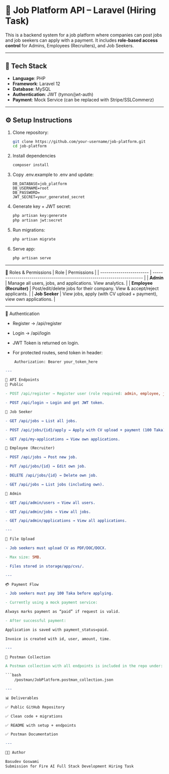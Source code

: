 # 📌 Job Platform API – Laravel (Hiring Task)

This is a backend system for a job platform where companies can post jobs and job seekers can apply with a payment. It includes **role-based access control** for Admins, Employees (Recruiters), and Job Seekers.  

---

## 🚀 Tech Stack
- **Language**: PHP  
- **Framework**: Laravel 12  
- **Database**: MySQL  
- **Authentication**: JWT (tymon/jwt-auth)  
- **Payment**: Mock Service (can be replaced with Stripe/SSLCommerz)  

---

## ⚙️ Setup Instructions

1. Clone repository:
   ```bash
   git clone https://github.com/your-username/job-platform.git
   cd job-platform
2. Install dependencies
    ```bash
    composer install
3. Copy .env.example to .env and update:
    ```env
    DB_DATABASE=job_platform
    DB_USERNAME=root
    DB_PASSWORD=
    JWT_SECRET=your_generated_secret
4. Generate key + JWT secret:
    ```bash
    php artisan key:generate
    php artisan jwt:secret
5. Run migrations:
    ```bash
    php artisan migrate
6. Serve app:
    ```bash
    php artisan serve

---

👤 Roles & Permissions
| Role                     | Permissions                                                               |
| ------------------------ | ------------------------------------------------------------------------- |
| **Admin**                | Manage all users, jobs, and applications. View analytics.                 |
| **Employee (Recruiter)** | Post/edit/delete jobs for their company. View & accept/reject applicants. |
| **Job Seeker**           | View jobs, apply (with CV upload + payment), view own applications.       |

---

🔑 Authentication

- Register → /api/register

- Login → /api/login

- JWT Token is returned on login.

- For protected routes, send token in header:
```makefile
    Authorization: Bearer your_token_here

---

📂 API Endpoints
🔹 Public

- POST /api/register → Register user (role required: admin, employee, job_seeker).

- POST /api/login → Login and get JWT token.

🔹 Job Seeker

- GET /api/jobs → List all jobs.

- POST /api/jobs/{id}/apply → Apply with CV upload + payment (100 Taka).

- GET /api/my-applications → View own applications.

🔹 Employee (Recruiter)

- POST /api/jobs → Post new job.

- PUT /api/jobs/{id} → Edit own job.

- DELETE /api/jobs/{id} → Delete own job.

- GET /api/jobs → List jobs (including own).

🔹 Admin

- GET /api/admin/users → View all users.

- GET /api/admin/jobs → View all jobs.

- GET /api/admin/applications → View all applications.

---

📎 File Upload

- Job seekers must upload CV as PDF/DOC/DOCX.

- Max size: 5MB.

- Files stored in storage/app/cvs/.

---

💳 Payment Flow

- Job seekers must pay 100 Taka before applying.

- Currently using a mock payment service:

Always marks payment as “paid” if request is valid.

- After successful payment:

Application is saved with payment_status=paid.

Invoice is created with id, user, amount, time.

---

🧪 Postman Collection

A Postman collection with all endpoints is included in the repo under:

```bash
    /postman/JobPlatform.postman_collection.json

---

📊 Deliverables

✅ Public GitHub Repository

✅ Clean code + migrations

✅ README with setup + endpoints

✅ Postman Documentation

---

👨‍💻 Author

Basudev Goswami
Submission for Fire AI Full Stack Development Hiring Task



